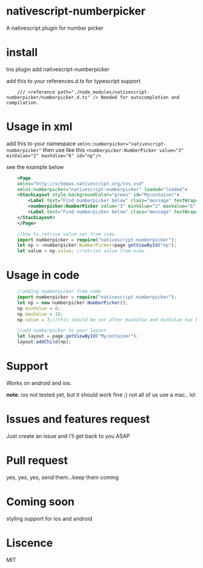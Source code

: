 # nativescript-numberpicker
A nativescript plugin for number picker

# install
tns plugin add nativescript-numberpicker

add this to your references.d.ts for typescript support
```
    /// <reference path="./node_modules/nativescript-numberpicker/numberpicker.d.ts" /> Needed for autocompletion and compilation.
```

# Usage in xml
add this to your namespace `xmlns:numberpicker="nativescript-numberpicker"`
then use like this `<numberpicker:NumberPicker value="3" minValue="2" maxValue="6" id="np"/>`

see the example below
```xml
    <Page 
    xmlns="http://schemas.nativescript.org/tns.xsd"
    xmlns:numberpicker="nativescript-numberpicker" loaded="loaded">
    <StackLayout style.backgroundColor="green" id="Mycontainer">
        <Label text="Find numberpicker below" class="message" textWrap="true"/>
        <numberpicker:NumberPicker value="3" minValue="2" maxValue="6" id="np"/>
        <Label text="Find numberpicker below" class="message" textWrap="true"/>
    </StackLayout>
    </Page>
```
```typescript
    //how to retrive value set from view
    import numberpicker = require("nativescript-numberpicker");
    let np = <numberpicker.NumberPicker>page.getViewById("np");
    let value = np.value; //retrive value from view
```
# Usage in code
```typescript
    //adding numberpicker from code
    import numberpicker = require("nativescript-numberpicker");
    let np = new numberpicker.NumberPicker();
    np.minValue = 0;
    np.maxValue = 10;
    np.value = 3;//this should be set after maxValue and minValue has been provided

    //add numberpicker to your layout
    let layout = page.getViewById("Mycontainer");
    layout.addChild(np);
```
# Support
Works on android and ios.

**note**: ios not tested yet, but it should work fine ;) not all of us use a mac.. lol

# Issues and features request
Just create an issue and i'll get back to you ASAP

# Pull request
yes, yes, yes, send them...keep them coming

# Coming soon
styling support for ios and android

# Liscence
MIT
